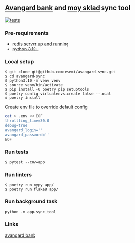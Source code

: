 [Avangard bank](https://www.avangard.ru/rus/) and [moy sklad](https://www.moysklad.ru/) sync tool
---
[![tests](https://github.com/esemi/avangard-sync/actions/workflows/tests.yml/badge.svg?branch=master)](https://github.com/esemi/avangard-sync/actions/workflows/tests.yml)


### Pre-requirements
- [redis server up and running](https://redis.io/docs/getting-started/installation/)
- [python 3.10+](https://www.python.org/downloads/)

### Local setup
```shell
$ git clone git@github.com:esemi/avangard-sync.git
$ cd avangard-sync
$ python3.10 -m venv venv
$ source venv/bin/activate
$ pip install -U poetry pip setuptools
$ poetry config virtualenvs.create false --local
$ poetry install
```

Create env file to override default config
```bash
cat > .env << EOF
throttling_time=30.0
debug=true
avangard_login=''
avangard_password=''
EOF
```

### Run tests
```shell
$ pytest --cov=app
```

### Run linters
```
$ poetry run mypy app/
$ poetry run flake8 app/
```

### Run background task
```
python -m app.sync_tool
```


### Links
[avangard bank](https://www.avangard.ru/rus/)
